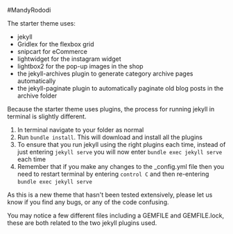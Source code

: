 #MandyRododi


The starter theme uses:
- jekyll
- Gridlex for the flexbox grid
- snipcart for eCommerce
- lightwidget for the instagram widget
- lightbox2 for the pop-up images in the shop
- the jekyll-archives plugin to generate category archive pages automatically
- the jekyll-paginate plugin to automatically paginate old blog posts in the archive folder

Because the starter theme uses plugins, the process for running jekyll in terminal is slightly different.

1. In terminal navigate to your folder as normal
2. Run `bundle install`. This will download and install all the plugins
3. To ensure that you run jekyll using the right plugins each time, instead of just entering `jekyll serve` you will now enter `bundle exec jekyll serve` each time
4. Remember that if you make any changes to the _config.yml file then you need to restart terminal by entering `control C` and then re-entering `bundle exec jekyll serve`

As this is a new theme that hasn't been tested extensively, please let us know if you find any bugs, or any of the code confusing.

You may notice a few different files including a GEMFILE and GEMFILE.lock, these are both related to the two jekyll plugins used.
